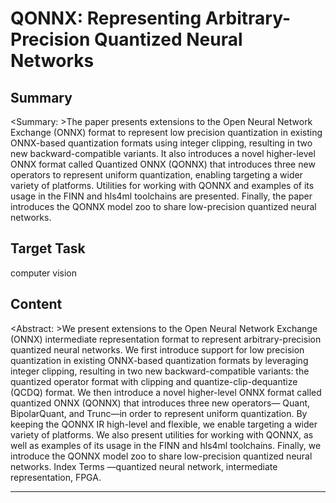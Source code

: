 # QONNX: Representing Arbitrary-Precision Quantized Neural Networks

## Summary

<Summary: >The paper presents extensions to the Open Neural Network Exchange (ONNX) format to represent low precision quantization in existing ONNX-based quantization formats using integer clipping, resulting in two new backward-compatible variants. It also introduces a novel higher-level ONNX format called Quantized ONNX (QONNX) that introduces three new operators to represent uniform quantization, enabling targeting a wider variety of platforms. Utilities for working with QONNX and examples of its usage in the FINN and hls4ml toolchains are presented. Finally, the paper introduces the QONNX model zoo to share low-precision quantized neural networks.


## Target Task

computer vision

## Content

<Abstract: >We present extensions to the Open Neural Network Exchange (ONNX) intermediate representation format to represent arbitrary-precision quantized neural networks. We first introduce support for low precision quantization in existing ONNX-based quantization formats by leveraging integer clipping, resulting in two new backward-compatible variants: the quantized operator format with clipping and quantize-clip-dequantize (QCDQ) format. We then introduce a novel higher-level ONNX format called quantized ONNX (QONNX) that introduces three new operators— Quant, BipolarQuant, and Trunc—in order to represent uniform quantization. By keeping the QONNX IR high-level and flexible, we enable targeting a wider variety of platforms. We also present utilities for working with QONNX, as well as examples of its usage in the FINN and hls4ml toolchains. Finally, we introduce the QONNX model zoo to share low-precision quantized neural networks. Index Terms —quantized neural network, intermediate representation, FPGA.



---

